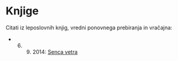 # Knjige

Citati iz leposlovnih knjig, vredni ponovnega prebiranja in vračajna:

* 6. 9. 2014: [Senca vetra](senca-vetra/senca-vetra.md)
